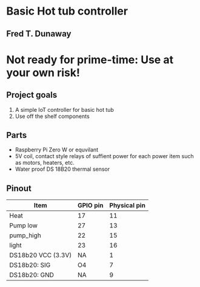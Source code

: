 # Basic Hot tub controller
## Fred T. Dunaway
# Not ready for prime-time:  Use at your own risk!

## Project goals
1. A simple IoT controller for basic hot tub
1. Use off the shelf components

## Parts
* Raspberry Pi Zero W or equvilant
* 5V coil, contact style relays of suffient power for each power item such as motors, heaters, etc.
* Water proof DS 18B20 thermal sensor

## Pinout

|  Item                    | GPIO pin          | Physical pin  |
|--------------------------|-------------------|---------------|
|  Heat                    | 17                | 11            |
|  Pump low                | 27                | 13            |
|  pump_high               | 22                | 15            |
|  light                   | 23                | 16            |
|  DS18b20 VCC (3.3V)      | NA                | 1             |
|  DS18b20: SIG            | O4	               | 7             |
|  DS18b20: GND            | NA                | 9             |
